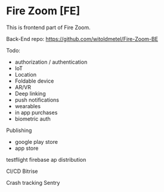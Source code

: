 # Fire Zoom [FE]

This is frontend part of Fire Zoom.

Back-End repo: https://github.com/witoldmetel/Fire-Zoom-BE

Todo:
- authorization / authentication
- IoT
- Location
- Foldable device
- AR/VR
- Deep linking
- push notifications
- wearables
- in app purchases
- biometric auth

Publishing
- google play store
- app store

testflight
firebase ap distribution

CI/CD
Bitrise

Crash tracking
Sentry
